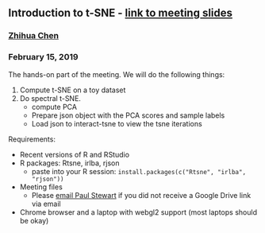 ## Introduction to t-SNE - [link to meeting slides](https://docs.google.com/presentation/d/1cNyRJRtl6bab2jarF22TUVsGHBSb_HqIT4kCTlzTcfc/edit?usp=sharing)
### [Zhihua Chen](mailto:zhihua.chen@moffitt.org)
### February 15, 2019

The hands-on part of the meeting. We will do the following things:

1. Compute t-SNE on a toy dataset
2. Do spectral t-SNE. 
    * compute PCA 
    * Prepare json object with the PCA scores and sample labels
    * Load json to interact-tsne to view the tsne iterations

Requirements:
* Recent versions of R and RStudio
* R packages: Rtsne, irlba, rjson
    * paste into your R session: `install.packages(c("Rtsne", "irlba", "rjson"))`
* Meeting files
    * Please [email Paul Stewart](mailto:paul.stewart@moffitt.org) if you did not receive a Google Drive link via email
* Chrome browser and a laptop with webgl2 support (most laptops should be okay)


